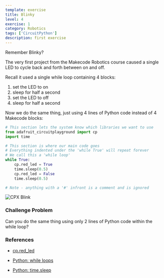 ```yaml
---
template: exercise
title: Blinky
level: 4
exercise: 1
category: Robotics
tags: ['CircuitPython']
description: first exercise
---
```


Remember Blinky?

The very first project from the Makecode Robotics course caused a single LED to cycle back and forth between on and off.

Recall it used a single while loop containing 4 blocks:

1. set the LED to on
2. sleep for half a second
3. set the LED to off
4. sleep for half a second

Now we do the same thing, just using 4 lines of Python code instead of 4 Makecode blocks:

```python
# This section lets the system know which libraries we want to use
from adafruit_circuitplayground import cp
import time

# This section is where our main code goes
# Everything indented under the 'while True' will repeat forever
# We call this a 'while loop'
while True:
    cp.red_led = True
    time.sleep(0.5)
    cp.red_led = False
    time.sleep(0.5)

# Note - anything with a '#' infront is a comment and is ignored
```

![CPX Blink](../../../circuitpython/level-1/L1-E1/blink.gif)

### Challenge Problem

Can you do the same thing using only 2 lines of Python code within the while loop?

### References

- [cp.red_led](https://docs.circuitpython.org/projects/circuitplayground/en/latest/api.html#adafruit_circuitplayground.circuit_playground_base.CircuitPlaygroundBase.red_led)

- [Python: while loops](https://www.w3schools.com/python/python_while_loops.asp)

- [Python: time.sleep](https://docs.python.org/3/library/time.html#time.sleep)
